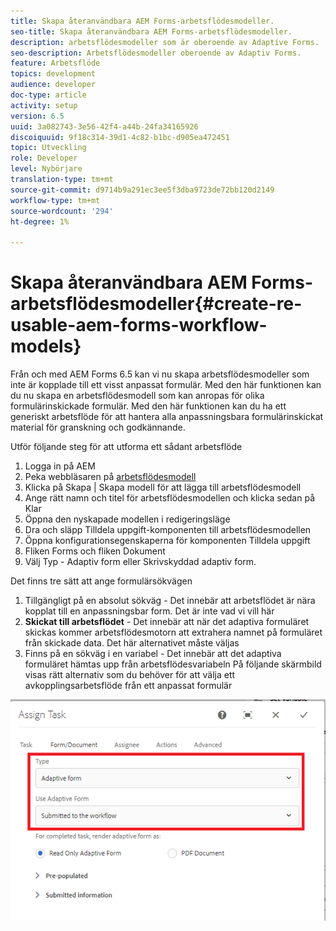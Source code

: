 ```yaml
---
title: Skapa återanvändbara AEM Forms-arbetsflödesmodeller.
seo-title: Skapa återanvändbara AEM Forms-arbetsflödesmodeller.
description: arbetsflödesmodeller som är oberoende av Adaptive Forms.
seo-description: Arbetsflödesmodeller oberoende av Adaptiv Forms.
feature: Arbetsflöde
topics: development
audience: developer
doc-type: article
activity: setup
version: 6.5
uuid: 3a082743-3e56-42f4-a44b-24fa34165926
discoiquuid: 9f18c314-39d1-4c82-b1bc-d905ea472451
topic: Utveckling
role: Developer
level: Nybörjare
translation-type: tm+mt
source-git-commit: d9714b9a291ec3ee5f3dba9723de72bb120d2149
workflow-type: tm+mt
source-wordcount: '294'
ht-degree: 1%

---
```



# Skapa återanvändbara AEM Forms-arbetsflödesmodeller{#create-re-usable-aem-forms-workflow-models}

Från och med AEM Forms 6.5 kan vi nu skapa arbetsflödesmodeller som inte är kopplade till ett visst anpassat formulär. Med den här funktionen kan du nu skapa en arbetsflödesmodell som kan anropas för olika formulärinskickade formulär. Med den här funktionen kan du ha ett generiskt arbetsflöde för att hantera alla anpassningsbara formulärinskickat material för granskning och godkännande.

Utför följande steg för att utforma ett sådant arbetsflöde

1. Logga in på AEM
1. Peka webbläsaren på [arbetsflödesmodell](http://localhost:4502/libs/cq/workflow/admin/console/content/models.html)
1. Klicka på Skapa | Skapa modell för att lägga till arbetsflödesmodell
1. Ange rätt namn och titel för arbetsflödesmodellen och klicka sedan på Klar
1. Öppna den nyskapade modellen i redigeringsläge
1. Dra och släpp Tilldela uppgift-komponenten till arbetsflödesmodellen
1. Öppna konfigurationsegenskaperna för komponenten Tilldela uppgift
1. Fliken Forms och fliken Dokument
1. Välj Typ - Adaptiv form eller Skrivskyddad adaptiv form.

Det finns tre sätt att ange formulärsökvägen

1. Tillgängligt på en absolut sökväg - Det innebär att arbetsflödet är nära kopplat till en anpassningsbar form. Det är inte vad vi vill här
1. **Skickat till arbetsflödet**  - Det innebär att när det adaptiva formuläret skickas kommer arbetsflödesmotorn att extrahera namnet på formuläret från skickade data. Det här alternativet måste väljas
1. Finns på en sökväg i en variabel - Det innebär att det adaptiva formuläret hämtas upp från arbetsflödesvariabeln
På följande skärmbild visas rätt alternativ som du behöver för att välja ett avkopplingsarbetsflöde från ett anpassat formulär

![arbetsflödesmodell](assets/workflomodel.PNG)